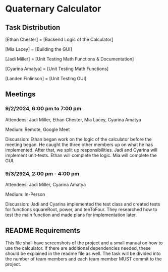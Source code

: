 # Quaternary Calculator

## Task Distribution
[Ethan Chester] = [Backend Logic of the Calculator]

[Mia Lacey] = [Building the GUI]

[Jadi Miller] = [Unit Testing Math Functions & Documentation]

[Cyarina Amatya] = [Unit Testing Math Functions]

[Landen Finlinson] = [Unit Testing GUI]

## Meetings

### 9/2/2024, 6:00 pm to 7:00 pm
Attendees: Jadi Miller, Ethan Chester, Mia Lacey, Cyarina Amatya

Medium: Remote, Google Meet

Discussion: Ethan began work on the logic of the calculator before the meeting began. He caught the three other members up on what he has implemented. After that, we split up responsibilities. Jadi and Cyarina will implement unit-tests. Ethan will complete the logic. Mia will complete the GUI. 

### 9/3/2924, 2:00 pm - 4:00 pm
Attendees: Jadi Miller, Cyarina Amatya

Medium: In-Person

Discussion: Jadi and Cyarina implemented the test class and created tests for functions squareRoot, power, and tenToFour. They researched how to test the main function and made plans for implementation later.

## README Requirements

This file shall have screenshots of the project and a small manual on how to use the calculator.
If there are additional dependencies needed, these should be explained in the readme file as well.
The task will be divided into the number of team members and each team member MUST commit to the project.
